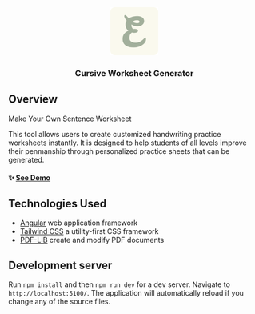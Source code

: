 <p align="center">
  <a href="https://github.com/ewacuna/handwriting-generator/">
    <img src="public/images/logo.png" alt="App Logo" width="96" height="96">
  </a>
</p>

<h3 align="center">Cursive Worksheet Generator</h3>

## Overview

Make Your Own Sentence Worksheet

This tool allows users to create customized handwriting practice worksheets instantly. It is designed to help students of all levels improve their penmanship through personalized practice sheets that can be generated.

#### :sparkles: [See Demo](https://ewacuna.github.io/handwriting-generator/)

## Technologies Used

- [Angular](https://angular.dev/) web application framework
- [Tailwind CSS](https://tailwindcss.com/) a utility-first CSS framework
- [PDF-LIB](https://pdf-lib.js.org/) create and modify PDF documents

## Development server

Run `npm install` and then `npm run dev` for a dev server. Navigate to `http://localhost:5100/`. The application will automatically reload if you change any of the source files.
